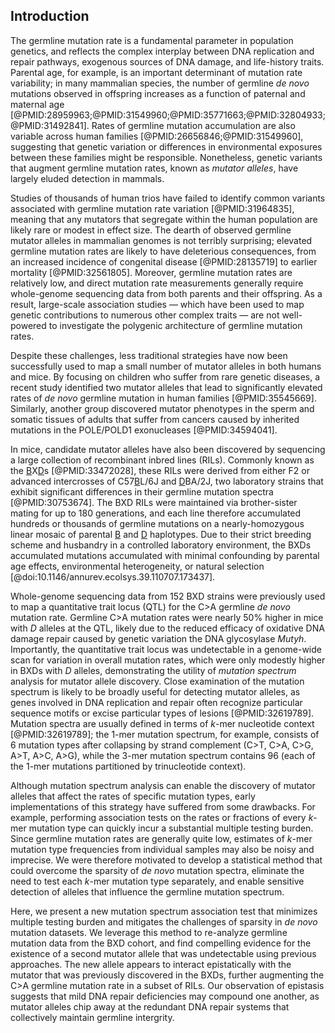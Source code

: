 ## Introduction

The germline mutation rate is a fundamental parameter in population genetics, and reflects the complex interplay between DNA replication and repair pathways, exogenous sources of DNA damage, and life-history traits. 
Parental age, for example, is an important determinant of mutation rate variability; in many mammalian species, the number of germline *de novo* mutations observed in offspring increases as a function of paternal and maternal age [@PMID:28959963;@PMID:31549960;@PMID:35771663;@PMID:32804933;@PMID:31492841].
Rates of germline mutation accumulation are also variable across human families [@PMID:26656846;@PMID:31549960], suggesting that genetic variation or differences in environmental exposures between these families might be responsible.
Nonetheless, genetic variants that augment germline mutation rates, known as *mutator alleles*, have largely eluded detection in mammals.

Studies of thousands of human trios have failed to identify common variants associated with germline mutation rate variation [@PMID:31964835], meaning that any mutators that segregate within the human population are likely rare or modest in effect size.
The dearth of observed germline mutator alleles in mammalian genomes is not terribly surprising; elevated germline mutation rates are likely to have deleterious consequences, from an increased incidence of congenital disease [@PMID:28135719] to earlier mortality [@PMID:32561805].
Moreover, germline mutation rates are relatively low, and direct mutation rate measurements generally require whole-genome sequencing data from both parents and their offspring.
As a result, large-scale association studies &mdash; which have been used to map genetic contributions to numerous other complex traits &mdash; are not well-powered to investigate the polygenic architecture of germline mutation rates.  

Despite these challenges, less traditional strategies have now been successfully used to map a small number of mutator alleles in both humans and mice. 
By focusing on children who suffer from rare genetic diseases, a recent study identified two mutator alleles that lead to significantly elevated rates of *de novo* germline mutation in human families [@PMID:35545669]. 
Similarly, another group discovered mutator phenotypes in the sperm and somatic tissues of adults that suffer from cancers caused by inherited mutations in the POLE/POLD1 exonucleases [@PMID:34594041].

In mice, candidate mutator alleles have also been discovered by sequencing a large collection of recombinant inbred lines (RILs).
Commonly known as the <u>B</u>X<u>D</u>s [@PMID:33472028], these RILs were derived from either F2 or advanced intercrosses of C57<u>B</u>L/6J and <u>D</u>BA/2J, two laboratory strains that exhibit significant differences in their germline mutation spectra [@PMID:30753674]. 
The BXD RILs were maintained via brother-sister mating for up to 180 generations, and each line therefore accumulated hundreds or thousands of germline mutations on a nearly-homozygous linear mosaic of parental <u>B</u> and <u>D</u> haplotypes. 
Due to their strict breeding scheme and husbandry in a controlled laboratory environment, the BXDs accumulated mutations accumulated with minimal confounding by parental age effects, environmental heterogeneity, or natural selection [@doi:10.1146/annurev.ecolsys.39.110707.173437]. 

Whole-genome sequencing data from 152 BXD strains were previously used to map a quantitative trait locus (QTL) for the C>A germline *de novo* mutation rate.
Germline C>A mutation rates were nearly 50% higher in mice with *D* alleles at the QTL, likely due to the reduced efficacy of oxidative DNA damage repair caused by genetic variation the DNA glycosylase *Mutyh*.
Importantly, the quantitative trait locus was undetectable in a genome-wide scan for variation in overall mutation rates, which were only modestly higher in BXDs with *D* alleles, demonstrating the utility of *mutation spectrum* analysis for mutator allele discovery.
Close examination of the mutation spectrum is likely to be broadly useful for detecting mutator alleles, as genes involved in DNA replication and repair often recognize particular sequence motifs or excise particular types of lesions [@PMID:32619789].
Mutation spectra are usually defined in terms of $k$-mer nucleotide context [@PMID:32619789]; the 1-mer mutation spectrum, for example, consists of 6 mutation types after collapsing by strand complement (C>T, C>A, C>G, A>T, A>C, A>G), while the 3-mer mutation spectrum contains 96 (each of the 1-mer mutations partitioned by trinucleotide context).

Although mutation spectrum analysis can enable the discovery of mutator alleles that affect the rates of specific mutation types, early implementations of this strategy have suffered from some drawbacks. 
For example, performing association tests on the rates or fractions of every $k$-mer mutation type can quickly incur a substantial multiple testing burden.
Since germline mutation rates are generally quite low, estimates of $k$-mer mutation type frequencies from individual samples may also be noisy and imprecise.
We were therefore motivated to develop a statistical method that could overcome the sparsity of *de novo* mutation spectra, eliminate the need to test each $k$-mer mutation type separately, and enable sensitive detection of alleles that influence the germline mutation spectrum.

Here, we present a new mutation spectrum association test that minimizes multiple testing burden and mitigates the challenges of sparsity in *de novo* mutation datasets. 
We leverage this method to re-analyze germline mutation data from the BXD cohort, and find compelling evidence for the existence of a second mutator allele that was undetectable using previous approaches. 
The new allele appears to interact epistatically with the mutator that was previously discovered in the BXDs, further augmenting the C>A germline mutation rate in a subset of RILs. 
Our observation of epistasis suggests that mild DNA repair deficiencies may compound one another, as mutator alleles chip away at the redundant DNA repair systems that collectively maintain germline intergrity. 
